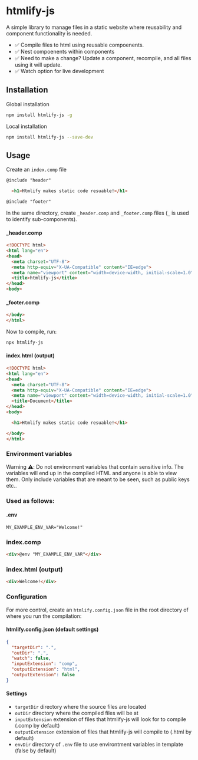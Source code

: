 # htmlify-js

A simple library to manage files in a static website where reusability and component functionality is needed.

* ✅ Compile files to html using reusable compoenents.
* ✅ Nest compoenents within components
* ✅ Need to make a change? Update a component, recompile, and all files using it will update.
* ✅ Watch option for live development

## Installation
Global installation
```bash
npm install htmlify-js -g
```

Local installation
```bash
npm install htmlify-js --save-dev
```

## Usage

Create an `index.comp` file
```html
@include "header"

  <h1>Htmlify makes static code resuable!</h1>

@include "footer"
```

In the same directory, create `_header.comp` and  `_footer.comp` files (`_` is used to identify sub-components).

#### _header.comp
```html
<!DOCTYPE html>
<html lang="en">
<head>
  <meta charset="UTF-8">
  <meta http-equiv="X-UA-Compatible" content="IE=edge">
  <meta name="viewport" content="width=device-width, initial-scale=1.0">
  <title>htmlify-js</title>
</head>
<body>
```

#### _footer.comp
```html
</body>
</html>
```

Now to compile, run:
```bash
npx htmlify-js
```

#### index.html (output)
```html
<!DOCTYPE html>
<html lang="en">
<head>
  <meta charset="UTF-8">
  <meta http-equiv="X-UA-Compatible" content="IE=edge">
  <meta name="viewport" content="width=device-width, initial-scale=1.0">
  <title>Document</title>
</head>
<body>

  <h1>Htmlify makes static code resuable!</h1>

</body>
</html>
```

### Environment variables
Warning ⚠️: Do not environment variables that contain sensitive info. The variables will end up in the compiled HTML and anyone is able to view them. Only include variables that are meant to be seen, such as public keys etc..

### Used as follows:

#### .env
```env
MY_EXAMPLE_ENV_VAR="Welcome!"
```

### index.comp
```html
<div>@env "MY_EXAMPLE_ENV_VAR"</div>
```

### index.html (output)
```html
<div>Welcome!</div>
```

### Configuration

For more control, create an `htmlify.config.json` file in the root directory of where you run the compilation:
#### htmlify.config.json (default settings)
```json
{
  "targetDir": ".",
  "outDir": ".",
  "watch": false,
  "inputExtension": "comp",
  "outputExtension": "html",
  "outputExtension": false
}
```

#### Settings
- `targetDir` directory where the source files are located
- `outDir` directory where the compiled files will be at
- `inputExtension` extension of files that htmlify-js will look for to compile (.comp by default)
- `outputExtension` extension of files that htmlify-js will compile to (.html by default)
- `envDir` directory of `.env` file to use environtment variables in template (false by default)
